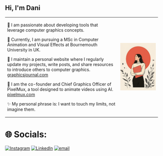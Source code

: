 ## Hi, I'm Dani

<table>
  <tr>
    <td>

🎨 I am passionate about developing tools that leverage computer graphics concepts.  

🔭 Currently, I am pursuing a MSc in Computer Animation and Visual Effects at Bournemouth University in UK.  

🌱 I maintain a personal website where I regularly update my projects, write posts, and share resources to introduce others to computer graphics. [graphicsjournal.com](https://graphicsjournal.com/)  

🚀 I am the co-founder and Chief Graphics Officer of PixelMux, a tool designed to animate videos using AI. [pixelmux.com](https://pixelmux.com/)  

✨ My personal phrase is: I want to touch my limits, not imagine them.

</td>
    <td>
      <img src="foto3.png" width="500">
    </td>
  </tr>
</table>


<div align="left">

  # 🌐 Socials:
  [![Instagram](https://img.shields.io/badge/Instagram-%23E4405F.svg?logo=Instagram&logoColor=white)](https://instagram.com/https://www.instagram.com/daniela_hernandez_6094/?hl=es-la) [![LinkedIn](https://img.shields.io/badge/LinkedIn-%230077B5.svg?logo=linkedin&logoColor=white)](https://linkedin.com/in/in/danihernandeztd) [![email](https://img.shields.io/badge/Email-D14836?logo=gmail&logoColor=white)](mailto:yessicadanielahernandez@gmail.com) 
